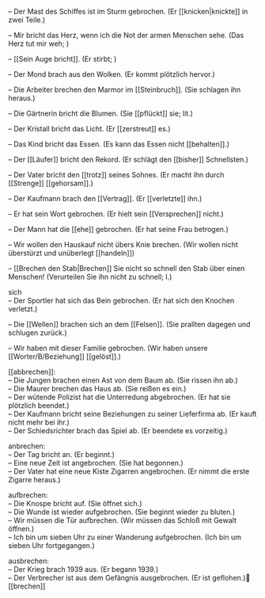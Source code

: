 – Der Mast des Schiffes ist im Sturm gebrochen. (Er [[knicken|knickte]]  in zwei Teile.)

– Mir bricht das Herz, wenn ich die Not der armen Menschen sehe. (Das Herz tut mir weh; )

– [[Sein Auge bricht]]. (Er stirbt; )

– Der Mond brach aus den Wolken. (Er kommt plötzlich hervor.)

– Die Arbeiter brechen den Marmor im [[Steinbruch]]. (Sie schlagen ihn heraus.)

– Die Gärtnerin bricht die Blumen. (Sie [[pflückt]] sie; lit.)

– Der Kristall bricht das Licht. (Er [[zerstreut]] es.)

– Das Kind bricht das Essen. (Es kann das Essen nicht [[behalten]].)

– Der [[Läufer]] bricht den Rekord. (Er schlägt den [[bisher]] Schnellsten.)

– Der Vater bricht den [[trotz]] seines Sohnes. (Er macht ihn durch [[Strenge]] [[gehorsam]].)

– Der Kaufmann brach den [[Vertrag]]. (Er [[verletzte]] ihn.)

– Er hat sein Wort gebrochen. (Er hielt sein [[Versprechen]] nicht.)

– Der Mann hat die [[ehe]] gebrochen. (Er hat seine Frau betrogen.)

– Wir wollen den Hauskauf nicht übers Knie brechen. (Wir wollen nicht überstürzt und unüberlegt [[handeln]])

– [[Brechen den Stab|Brechen]] Sie nicht so schnell den Stab über einen Menschen! (Verurteilen Sie ihn nicht zu schnell; I.)

sich  
– Der Sportler hat sich das Bein gebrochen. (Er hat sich den Knochen verletzt.)

– Die [[Wellen]] brachen sich an dem [[Felsen]]. (Sie prallten dagegen und schlugen zurück.)

– Wir haben mit dieser Familie gebrochen. (Wir haben unsere [[Worter/B/Beziehung]] [[gelöst]].)

[[abbrechen]]:  
– Die Jungen brachen einen Ast von dem Baum ab. (Sie rissen ihn ab.)  
– Die Maurer brechen das Haus ab. (Sie reißen es ein.)  
– Der wütende Polizist hat die Unterredung abgebrochen. (Er hat sie plötzlich beendet.)  
– Der Kaufmann bricht seine Beziehungen zu seiner Lieferfirma ab. (Er kauft nicht mehr bei ihr.)  
– Der Schiedsrichter brach das Spiel ab. (Er beendete es vorzeitig.)

anbrechen:  
– Der Tag bricht an. (Er beginnt.)  
– Eine neue Zeit ist angebrochen. (Sie hat begonnen.)  
– Der Vater hat eine neue Kiste Zigarren angebrochen. (Er nimmt die erste Zigarre heraus.)

aufbrechen:  
– Die Knospe bricht auf. (Sie öffnet sich.)  
– Die Wunde ist wieder aufgebrochen. (Sie beginnt wieder zu bluten.)  
– Wir müssen die Tür aufbrechen. (Wir müssen das Schloß mit Gewalt öffnen.)  
– Ich bin um sieben Uhr zu einer Wanderung aufgebrochen. (Ich bin um sieben Uhr fortgegangen.)

ausbrechen:  
– Der Krieg brach 1939 aus. (Er begann 1939.)  
– Der Verbrecher ist aus dem Gefängnis ausgebrochen. (Er ist geflohen.)🧨 [[brechen]]